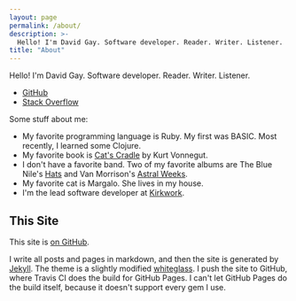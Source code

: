 ```yaml
---
layout: page
permalink: /about/
description: >-
  Hello! I'm David Gay. Software developer. Reader. Writer. Listener.
title: "About"
---
```


Hello! I'm David Gay. Software developer. Reader. Writer. Listener.

- [GitHub](https://github.com/dtgay)
- [Stack Overflow](https://stackoverflow.com/users/1196465/david-gay?tab=profile)

Some stuff about me:

- My favorite programming language is Ruby. My first was BASIC. Most recently,
  I learned some Clojure.
- My favorite book is [Cat's Cradle][2] by Kurt Vonnegut.
- I don't have a favorite band. Two of my favorite albums are The Blue Nile's
  [Hats][3] and Van Morrison's [Astral Weeks][4].
- My favorite cat is Margalo. She lives in my house.
- I'm the lead software developer at [Kirkwork](https://kirkworkllc.com).

## This Site

This site is [on GitHub](https://github.com/dtgay/davidgay.org).

I write all posts and pages in markdown, and then the site is generated by
[Jekyll](https://jekyllrb.com/). The theme is a slightly modified
[whiteglass](https://github.com/yous/whiteglass). I push the site to GitHub,
where Travis CI does the build for GitHub Pages. I can't let GitHub Pages do
the build itself, because it doesn't support every gem I use. 


[2]: https://en.wikipedia.org/wiki/Cat's_Cradle
[3]: https://en.wikipedia.org/wiki/Hats_(album)
[4]: https://en.wikipedia.org/wiki/Astral_Weeks
